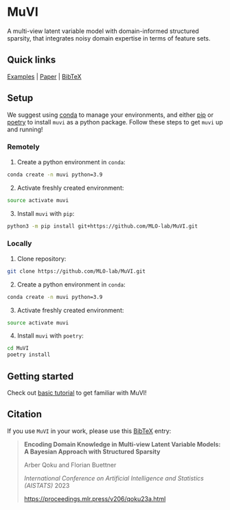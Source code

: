 # MuVI

A multi-view latent variable model with domain-informed structured sparsity, that integrates noisy domain expertise in terms of feature sets.

## Quick links

[Examples](examples/1_basic_tutorial.ipynb) | [Paper](https://proceedings.mlr.press/v206/qoku23a/qoku23a.pdf) | [BibTeX](citation.bib)

## Setup

We suggest using [conda](https://docs.conda.io/en/latest/miniconda.html) to manage your environments, and either [pip](https://pypi.org/project/pip/) or [poetry](https://python-poetry.org/) to install `muvi` as a python package. Follow these steps to get `muvi` up and running!

### Remotely

1. Create a python environment in `conda`:

```bash
conda create -n muvi python=3.9
```

2. Activate freshly created environment:

```bash
source activate muvi
```

3. Install `muvi` with `pip`:

```bash
python3 -m pip install git+https://github.com/MLO-lab/MuVI.git
```

### Locally

1. Clone repository:

```bash
git clone https://github.com/MLO-lab/MuVI.git
```

2. Create a python environment in `conda`:

```bash
conda create -n muvi python=3.9
```

3. Activate freshly created environment:

```bash
source activate muvi
```

4. Install `muvi` with `poetry`:

```bash
cd MuVI
poetry install
```

## Getting started

Check out [basic tutorial](examples/1_basic_tutorial.ipynb) to get familiar with MuVI!

## Citation

If you use `MuVI` in your work, please use this [BibTeX](citation.bib) entry:

> **Encoding Domain Knowledge in Multi-view Latent Variable Models: A Bayesian Approach with Structured Sparsity**
>
> Arber Qoku and Florian Buettner
>
> _International Conference on Artificial Intelligence and Statistics (AISTATS)_ 2023
>
> <https://proceedings.mlr.press/v206/qoku23a.html>
